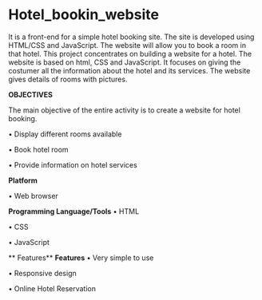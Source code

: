 # Hotel_bookin_website

It is a front-end for a simple hotel booking site. The site is developed using HTML/CSS and JavaScript.
The website will allow you to book a room in that hotel.
This project concentrates on building a website for a hotel. The website is based on html, CSS and JavaScript.
It focuses on giving the costumer all the information about the hotel and its services. The website gives details
of rooms with pictures.


**OBJECTIVES**

The main objective of the entire activity is to create a website for hotel booking.

• Display different rooms available

• Book hotel room

• Provide information on hotel services


**Platform**

• Web browser


**Programming Language/Tools**
• HTML

• CSS

• JavaScript

** Features**
**Features**
• Very simple to use

• Responsive design

• Online Hotel Reservation
